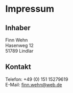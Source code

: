 # Impressum
## Inhaber  
Finn Wehn  
Hasenweg 12  
51789 Lindlar  
  
## Kontakt  
Telefon: +49 (0) 151 15279619  
E-Mail: finn.wehn@web.de  

